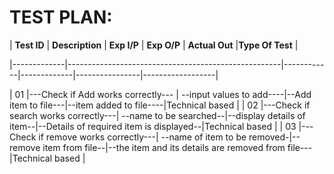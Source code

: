 # TEST PLAN:



| **Test ID** | **Description**                                   | **Exp I/P** | **Exp O/P** | **Actual Out** |**Type Of Test**  |

|-------------|-----------------------------------------------------|------------|-------------|----------------|------------------|

|  01    |---Check if Add works correctly---   |  --input values to add----|--Add item to file---|--item added to file----|Technical based |
|  02    |---Check if search works correctly---|  --name to be searched--|--display details of item--|--Details of required item is displayed--|Technical based    |
|  03    |---Check if remove works correctly---|  --name of item to be removed-|--remove item from file--|--the item and its details are removed from file---|Technical based |



